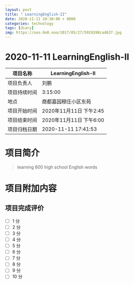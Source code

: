 ```yaml
---
layout: post
title: " LearningEnglish-II"
date: 2020-11-11 20:30:00 + 0800
categories: technology
tags: [diary]
img: https://ooo.0o0.ooo/2017/05/27/5929398cad637.jpg
---
```


#  2020-11-11 LearningEnglish-II


| 项目名称     |    LearningEnglish-II      |
| ------------ | ----------------------- |
| 项目负责人   | 刘鹏                    |
| 项目持续时间 | 3:15:00                 |
| 地点         | 商都嘉园穆庄小区东苑    |
| 项目开始时间 | 2020年11月11日 下午2:45 |
| 项目结束时间 | 2020年11月11日 下午6:00 |
| 项目归档日期 | 2020-11-11 17:41:53  |

# 项目简介
> learning 800 high school English words  


# 项目附加内容





## 项目完成评价

- [ ]  1 分
- [ ]  2 分
- [ ]  3 分
- [ ]  4 分
- [ ]  5 分
- [ ]  6 分
- [ ]  7 分
- [ ]  8 分
- [ ]  9 分
- [ ]  10 分